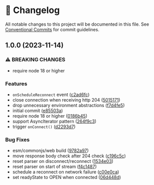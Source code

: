 <!-- markdownlint-disable --><!-- textlint-disable -->

# 📓 Changelog

All notable changes to this project will be documented in this file. See
[Conventional Commits](https://conventionalcommits.org) for commit guidelines.

## 1.0.0 (2023-11-14)

### ⚠ BREAKING CHANGES

- require node 18 or higher

### Features

- `onScheduleReconnect` event ([c2ad6fc](https://github.com/rexxars/eventsource-client/commit/c2ad6fcfbb8975790a1717990a5561bf3e2f9032))
- close connection when receiving http 204 ([5015171](https://github.com/rexxars/eventsource-client/commit/5015171116026d83300b3a814541c4e52833af4c))
- drop unnecessary environment abstractions ([f7d4fe5](https://github.com/rexxars/eventsource-client/commit/f7d4fe5532d37d9d6893aa193eb60082d86c44c3))
- initial commit ([e85503a](https://github.com/rexxars/eventsource-client/commit/e85503a56d499ddc4a3a34f12723a88b3a4045df))
- require node 18 or higher ([0186b45](https://github.com/rexxars/eventsource-client/commit/0186b458e8dc0969cb42243c4adfc61b1851b3b8))
- support AsyncIterator pattern ([264f9c3](https://github.com/rexxars/eventsource-client/commit/264f9c335fbdc07135ec6d85923ba3a2bd2d5705))
- trigger `onConnect()` ([d2293d7](https://github.com/rexxars/eventsource-client/commit/d2293d73538de55ee3cddebbd8740837832dd3ec))

### Bug Fixes

- esm/commonjs/web build ([9782a97](https://github.com/rexxars/eventsource-client/commit/9782a978c4b22f72d656f63479552e78dbbf7c89))
- move response body check after 204 check ([c196c5c](https://github.com/rexxars/eventsource-client/commit/c196c5ce9cfc7a4ef9ddcb49078700d0e8350d54))
- reset parser on disconnect/reconnect ([1534e03](https://github.com/rexxars/eventsource-client/commit/1534e030d72f2cba642084d92dbbc2f6176da5dd))
- reset parser on start of stream ([f4c1487](https://github.com/rexxars/eventsource-client/commit/f4c148756bcf9b5de5f9a0d5f512f25b4baf1b86))
- schedule a reconnect on network failure ([c00e0ca](https://github.com/rexxars/eventsource-client/commit/c00e0cae028b7572bd4ddf96c5763bde588ba976))
- set readyState to OPEN when connected ([06d448d](https://github.com/rexxars/eventsource-client/commit/06d448d424224a573423b214222c707766d95a64))
